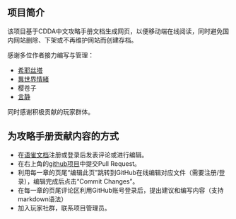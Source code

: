 ## 项目简介

该项目基于CDDA中文攻略手册文档生成网页，以便移动端在线阅读，同时避免国内网站删除、下架或不再维护网站而创建存档。

感谢多位作者接力编写与管理：

- [希耶丝塔](https://tieba.baidu.com/home/main?id=tb.1.b27399a4.gTuvaAGq7cKrGidom6sezg?t=1662018242&fr=pb)
- [異世界情緒](https://tieba.baidu.com/home/main?id=tb.1.676325a3.wTsLjDbWMjgB3TYw-LDDFQ?t=1662039652&fr=pb)
- 樱苍子
- [言静](https://space.bilibili.com/76598169)

同时感谢积极贡献的玩家群体。

## 为攻略手册贡献内容的方式

- 在[语雀文档](https://www.yuque.com/silencess/cdda)注册或登录后发表评论或进行编辑。
- 在右上角的[github项目](https://github.com/SurFlurer/CDDA-CN-Guide)中提交Pull Request。
- 利用每一章的页尾“编辑此页”跳转到GitHub在线编辑对应文件（需要注册/登录），编辑完成后点击“Commit Changes”。
- 在每一章的页尾评论区利用GitHub账号登录后，提出建议和编写内容（支持markdown语法）
- 加入玩家社群，联系项目管理员。